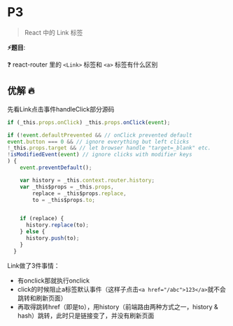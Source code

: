 # P3

> React 中的 Link 标签

**⚡题目**:

❓ react-router 里的 `<Link>` 标签和 `<a>` 标签有什么区别

## 优解 🔥

先看Link点击事件handleClick部分源码

```js
if (_this.props.onClick) _this.props.onClick(event);

if (!event.defaultPrevented && // onClick prevented default
event.button === 0 && // ignore everything but left clicks
!_this.props.target && // let browser handle "target=_blank" etc.
!isModifiedEvent(event) // ignore clicks with modifier keys
) {
    event.preventDefault();

    var history = _this.context.router.history;
    var _this$props = _this.props,
        replace = _this$props.replace,
        to = _this$props.to;


    if (replace) {
      history.replace(to);
    } else {
      history.push(to);
    }
  }
```

Link做了3件事情：

- 有onclick那就执行onclick
- click的时候阻止a标签默认事件（这样子点击`<a href="/abc">123</a>`就不会跳转和刷新页面）
- 再取得跳转href（即是to），用history（前端路由两种方式之一，history & hash）跳转，此时只是链接变了，并没有刷新页面
